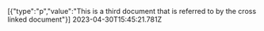 [{"type":"p","value":"This is a third document that is referred to by the cross linked document"}] 2023-04-30T15:45:21.781Z